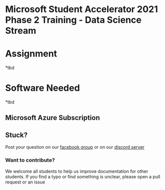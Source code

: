 # Microsoft Student Accelerator 2021 Phase 2 Training - Data Science Stream


# Assignment
*tbd

# Software Needed
*tbd


## Microsoft Azure Subscription



## Stuck? 
Post your question on our [facebook group](https://aka.ms/nzmsa) or on our [discord server](https://discord.gg/c4Y5SAZ)

### Want to contribute? 
We welcome all students to help us improve documentation for other students. If you find a typo or find something is unclear, please open a pull request or an issue
